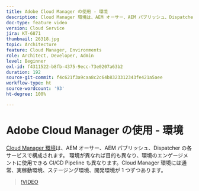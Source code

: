 ```yaml
---
title: Adobe Cloud Manager の使用 - 環境
description: Cloud Manager 環境は、AEM オーサー、AEM パブリッシュ、Dispatcher の各サービスで構成されています。 環境が異なれば目的も異なり、環境のエンゲージメントに使用できる CI/CD Pipeline も異なります。Cloud Manager 環境には通常、実稼動環境、ステージング環境、開発環境が 1 つずつあります。
doc-type: feature video
version: Cloud Service
jira: KT-6871
thumbnail: 26318.jpg
topic: Architecture
feature: Cloud Manager, Environments
role: Architect, Developer, Admin
level: Beginner
exl-id: f4311522-b8fb-4375-9ecc-73e0207a63b2
duration: 192
source-git-commit: f4c621f3a9caa8c2c64b8323312343fe421a5aee
workflow-type: ht
source-wordcount: '93'
ht-degree: 100%

---
```


# Adobe Cloud Manager の使用 - 環境

[Cloud Manager 環境](https://experienceleague.adobe.com/docs/experience-manager-cloud-manager/using/how-to-use/manage-your-environment.html?lang=ja)は、AEM オーサー、AEM パブリッシュ、Dispatcher の各サービスで構成されます。 環境が異なれば目的も異なり、環境のエンゲージメントに使用できる CI/CD Pipeline も異なります。Cloud Manager 環境には通常、実稼動環境、ステージング環境、開発環境が 1 つずつあります。

>[!VIDEO](https://video.tv.adobe.com/v/26318?quality=12&learn=on)
